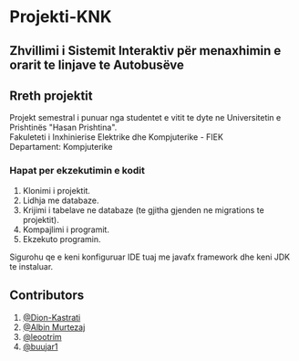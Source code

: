 # Projekti-KNK

## Zhvillimi i Sistemit Interaktiv për menaxhimin e orarit te linjave te Autobusëve

## Rreth projektit
Projekt semestral i punuar nga studentet e vitit te dyte ne Universitetin e Prishtinës "Hasan Prishtina". </br>
Fakuleteti i Inxhinierise Elektrike dhe Kompjuterike - FIEK </br>
Departament: Kompjuterike </br>

### Hapat per ekzekutimin e kodit
1. Klonimi i projektit.
2. Lidhja me databaze.
3. Krijimi i tabelave ne databaze (te gjitha gjenden ne migrations te projektit).
4. Kompajlimi i programit.
5. Ekzekuto programin.

Sigurohu qe e keni konfiguruar IDE tuaj me javafx framework dhe keni JDK te instaluar.

## Contributors
1. [@Dion-Kastrati](https://github.com/Dion-Kastrati) </br>
2. [@Albin Murtezaj](https://github.com/AlbinMurtezaj) </br>
3. [@leootrim](https://github.com/leootrimi) </br>
4. [@buujar1](https://github.com/bujaar1) </br>
